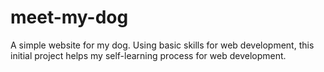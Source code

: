 # meet-my-dog
A simple website for my dog. Using basic skills for web development, this initial project helps my self-learning process for web development.
